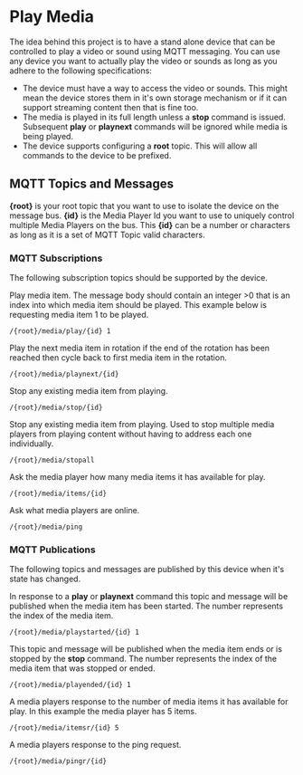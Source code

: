 # Play Media
The idea behind this project is to have a stand alone device that can be controlled to play a video or sound using MQTT messaging.  You can use any device you want to actually play the video or sounds as long as you adhere to the following specifications: 

* The device must have a way to access the video or sounds.  This might mean the device stores them in it's own storage mechanism or if it can support streaming content then that is fine too. 
* The media is played in its full length unless a **stop** command is issued.  Subsequent **play** or **playnext** commands will be ignored while media is being played.
* The device supports configuring a **root** topic.  This will allow all commands to the device to be prefixed.

## MQTT Topics and Messages

**{root}** is your root topic that you want to use to isolate the device on the message bus. 
**{id}** is the Media Player Id you want to use to uniquely control multiple Media Players on the bus.  This **{id}** can be a number or characters as long as it is a set of MQTT Topic valid characters.

### MQTT Subscriptions
The following subscription topics should be supported by the device.  

Play media item.  The message body should contain an integer >0 that is an index into which media item should be played.  This example below is requesting media item 1 to be played.
```
/{root}/media/play/{id} 1
```

Play the next media item in rotation if the end of the rotation has been reached then cycle back to first media item in the rotation. 
```
/{root}/media/playnext/{id}
```

Stop any existing media item from playing.
```
/{root}/media/stop/{id}
```

Stop any existing media item from playing.  Used to stop multiple media players from playing content without having to address each one individually.
```
/{root}/media/stopall
```

Ask the media player how many media items it has available for play.
```
/{root}/media/items/{id}
```

Ask what media players are online.  
```
/{root}/media/ping
```

### MQTT Publications
The following topics and messages are published by this device when it's state has changed.

In response to a **play** or **playnext** command this topic and message will be published when the media item has been started.  The number represents the
index of the media item.
```
/{root}/media/playstarted/{id} 1
```

This topic and message will be published when the media item ends or is stopped by the **stop** command. The number represents the
index of the media item that was stopped or ended.
```
/{root}/media/playended/{id} 1
```

A media players response to the number of media items it has available for play. In this example the media player has 5 items.
```
/{root}/media/itemsr/{id} 5
```

A media players response to the ping request.
```
/{root}/media/pingr/{id} 
```

